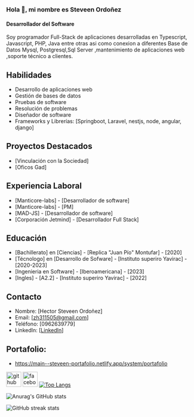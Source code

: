 ### Hola 👋, mi nombre  es Steveen Ordoñez
#### Desarrollador del Software

Soy programador Full-Stack de aplicaciones  desarrolladas  en Typescript, Javascript, PHP, Java entre otras asi como
conexion a  diferentes Base de Datos  Mysql, Postgresql,Sql Server ,mantenimiento de aplicaciones web  ,soporte técnico a clientes.

## Habilidades

- Desarrollo de aplicaciones web
- Gestión de bases de datos
- Pruebas de software
- Resolución de problemas
- Diseñador de software
- Frameworks y Librerías: [Springboot, Laravel, nestjs, node, angular, django]

## Proyectos Destacados

- [Vinculación con la Sociedad]
- [Oficos Gad]
   
## Experiencia Laboral

- [Manticore-labs] - [Desarrollador de software] 
- [Manticore-labs] - [PM]
- [MAD-JS] - [Desarrollador de software]
- [Corporación Jetmind] - [Desarrollador Full Stack]

## Educación

- [Bachillerato] en [Ciencias] - [Replica "Juan Pío" Montufar] - [2020]
- [Técnologo] en [Desarrollo de Sofware] - [Instituto superiro Yavirac] - [2020-2023]
- [Ingenieria en Software] - [Iberoamericana] - [2023]
- [Ingles] - [A2.2] - [Instituto superiro Yavirac] - [2022]


## Contacto

- Nombre: [Hector Steveen Ordoñez]
- Email: [zh311505@gmail.com]
- Teléfono: [0962639779]
- LinkedIn: [[LinkedIn](https://www.linkedin.com/in/hector-ordo%C3%B1ez-244b0a227/)]


##  Portafolio:
- https://main--steveen-portafolio.netlify.app/system/portafolio

[<img src='https://cdn.jsdelivr.net/npm/simple-icons@3.0.1/icons/github.svg' alt='github' height='40'>](https://github.com/hscordonez)  [<img src='https://cdn.jsdelivr.net/npm/simple-icons@3.0.1/icons/facebook.svg' alt='facebook' height='40'>]([https://www.facebook.com/https://www.facebook.com/profile.php?id=100009444132069](https://www.facebook.com/steveen.vega.9))  
[![Top Langs](https://github-readme-stats.vercel.app/api/top-langs/?username=hscordonez)]([https://github.com/anuraghazra/github-readme-stats]([https://github.com/hscordonez](https://github.com/hscordonez)))

![Anurag's GitHub stats](https://github-readme-stats.vercel.app/api?username=hscordonez&show_icons=true&theme=radical)

![GitHub streak stats](https://github-readme-streak-stats.herokuapp.com/?user=hscordonez)  



